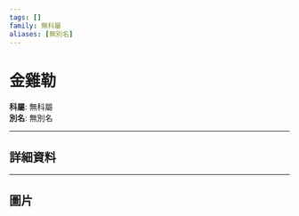 ```yaml
---
tags: []
family: 無科屬
aliases: [無別名]
---
```


# 金雞勒

**科屬**: 無科屬  
**別名**: 無別名  

---

## 詳細資料


---

## 圖片
